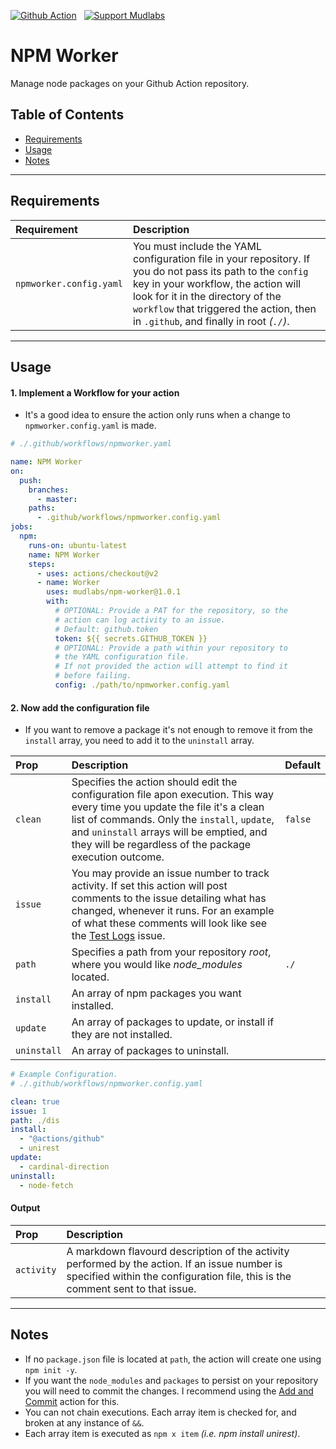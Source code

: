 [action-badge]: https://img.shields.io/badge/-Action-24292e?logo=github&style=for-the-badge
[paypal-badge]: https://img.shields.io/badge/-Support-f3f4f6?logo=paypal&style=for-the-badge
[brave-badge]: https://img.shields.io/badge/-Tip-f3f4f6?logo=brave&style=for-the-badge

[![Github Action][action-badge]](https://github.com/marketplace/action/npm-worker)
&nbsp;
[![Support Mudlabs][paypal-badge]](https://paypal.com/paypalme/mudlabs/5usd)

# NPM Worker
Manage node packages on your Github Action repository.

## Table of Contents
- [Requirements](#requirements)
- [Usage](#usage)
- [Notes](#notes)

---

## Requirements

| Requirement | Description |
| :--- | :--- |
| `npmworker.config.yaml` | You must include the YAML configuration file in your repository. If you do not pass its path to the `config` key in your workflow, the action will look for it in the directory of the `workflow` that triggered the action, then in `.github`, and finally in root _(`./`)_. |

---

## Usage

#### 1. Implement a Workflow for your action
- It's a good idea to ensure the action only runs when a change to `npmworker.config.yaml` is made.
```yaml
# ./.github/workflows/npmworker.yaml

name: NPM Worker
on:
  push:
    branches:
      - master:
    paths:
      - .github/workflows/npmworker.config.yaml
jobs:
  npm:
    runs-on: ubuntu-latest
    name: NPM Worker
    steps:
      - uses: actions/checkout@v2
      - name: Worker
        uses: mudlabs/npm-worker@1.0.1
        with:
          # OPTIONAL: Provide a PAT for the repository, so the
          # action can log activity to an issue.
          # Default: github.token
          token: ${{ secrets.GITHUB_TOKEN }}
          # OPTIONAL: Provide a path within your repository to
          # the YAML configuration file.
          # If not provided the action will attempt to find it
          # before failing.
          config: ./path/to/npmworker.config.yaml
```
    

#### 2. Now add the configuration file
- If you want to remove a package it's not enough to remove it from the `install` array, you need to add it to the `uninstall` array.   

| Prop | Description | Default |
| :--- | :--- | :--- |
| `clean` | Specifies the action should edit the configuration file apon execution. This way every time you update the file it's a clean list of commands. Only the `install`, `update`, and `uninstall` arrays will be emptied, and they will be regardless of the package execution outcome. | `false` |
| `issue` | You may provide an issue number to track activity. If set this action will post comments to the issue detailing what has changed, whenever it runs. For an example of what these comments will look like see the [Test Logs](https://github.com/mudlabs/npm-worker/issues/2#issuecomment-705290134) issue. | |
| `path` | Specifies a path from your repository _root_, where you would like _node_modules_ located. | `./` |
| `install` | An array of npm packages you want installed. | |
| `update` | An array of packages to update, or install if they are not installed. | |
| `uninstall` | An array of packages to uninstall. | |

```yaml 
# Example Configuration.
# ./.github/workflows/npmworker.config.yaml

clean: true
issue: 1
path: ./dis
install:
  - "@actions/github"
  - unirest
update:
  - cardinal-direction
uninstall:
  - node-fetch
```


#### Output

| Prop | Description |
| :--- | :--- |
| `activity` | A markdown flavourd description of the activity performed by the action. If an issue number is specified within the configuration file, this is the comment sent to that issue. |

---
    
## Notes
- If no `package.json` file is located at `path`, the action will create one using `npm init -y`.
- If you want the `node_modules` and `packages` to persist on your repository you will need to commit the changes. I recommend using the [Add and Commit](https://github.com/marketplace/actions/add-commit) action for this.
- You can not chain executions. Each array item is checked for, and broken at any instance of `&&`.
- Each array item is executed as `npm x item` _(i.e. npm install unirest)_.
